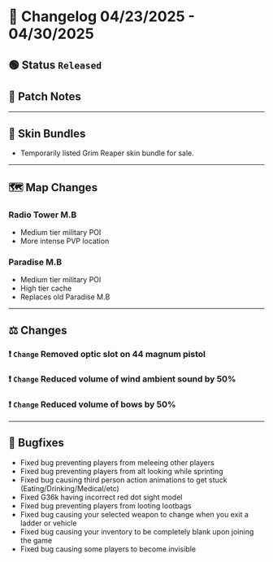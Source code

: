 # 📑 Changelog 04/23/2025 - 04/30/2025

## 🟢 Status `Released`

## 💬 Patch Notes

________

## 🌟 Skin Bundles
- Temporarily listed Grim Reaper skin bundle for sale.

________

## 🗺️ Map Changes

### Radio Tower M.B
- Medium tier military POI
- More intense PVP location

### Paradise M.B
- Medium tier military POI
- High tier cache
- Replaces old Paradise M.B

________

## ⚖️ Changes

### ❗ `Change` Removed optic slot on 44 magnum pistol

### ❗ `Change` Reduced volume of wind ambient sound by 50%

### ❗ `Change` Reduced volume of bows by 50%
________

## 🐛 Bugfixes
- Fixed bug preventing players from meleeing other players
- Fixed bug preventing players from alt looking while sprinting
- Fixed bug causing third person action animations to get stuck (Eating/Drinking/Medical/etc)
- Fixed G36k having incorrect red dot sight model
- Fixed bug preventing players from looting lootbags
- Fixed bug causing your selected weapon to change when you exit a ladder or vehicle
- Fixed bug causing your inventory to be completely blank upon joining the game
- Fixed bug causing some players to become invisible
